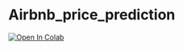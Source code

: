 # Airbnb_price_prediction
[![Open In Colab](https://colab.research.google.com/assets/colab-badge.svg)](https://colab.research.google.com/drive/1DRIwMMDP2QFhhkQHdor0XCG0Kb-6bKhj#scrollTo=lbKd-7jdLPhN)
